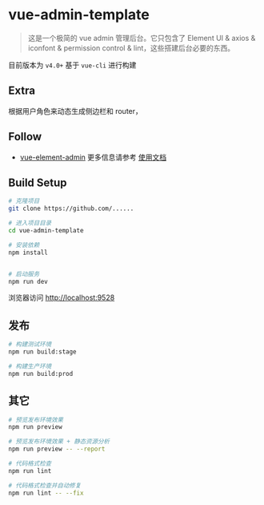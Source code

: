 # vue-admin-template

> 这是一个极简的 vue admin 管理后台。它只包含了 Element UI & axios & iconfont & permission control & lint，这些搭建后台必要的东西。

目前版本为 `v4.0+` 基于 `vue-cli` 进行构建


## Extra

根据用户角色来动态生成侧边栏和 router，

## Follow

- [vue-element-admin](https://github.com/PanJiaChen/vue-element-admin)
更多信息请参考 [使用文档](https://panjiachen.github.io/vue-element-admin-site/zh/)



## Build Setup

```bash
# 克隆项目
git clone https://github.com/......

# 进入项目目录
cd vue-admin-template

# 安装依赖
npm install


# 启动服务
npm run dev
```

浏览器访问 [http://localhost:9528](http://localhost:9528)

## 发布

```bash
# 构建测试环境
npm run build:stage

# 构建生产环境
npm run build:prod
```

## 其它

```bash
# 预览发布环境效果
npm run preview

# 预览发布环境效果 + 静态资源分析
npm run preview -- --report

# 代码格式检查
npm run lint

# 代码格式检查并自动修复
npm run lint -- --fix
```
